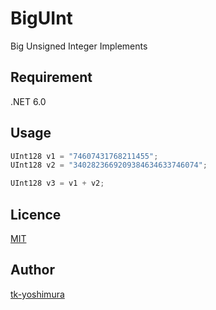 # BigUInt
 Big Unsigned Integer Implements

## Requirement
 .NET 6.0

## Usage
```csharp
UInt128 v1 = "74607431768211455";
UInt128 v2 = "3402823669209384634633746074";

UInt128 v3 = v1 + v2;
```

## Licence
[MIT](https://github.com/tk-yoshimura/BigUInt/blob/main/LICENSE)

## Author

[tk-yoshimura](https://github.com/tk-yoshimura)
